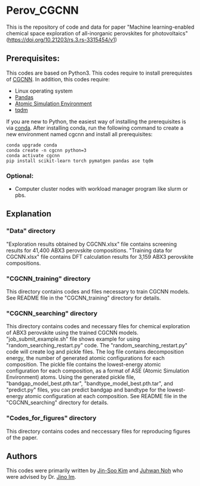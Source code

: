 # Perov_CGCNN
This is the repository of code and data for paper "Machine learning-enabled chemical space exploration of all-inorganic perovskites for photovoltaics" (https://doi.org/10.21203/rs.3.rs-3315454/v1)

## **Prerequisites:**
This codes are based on Python3.
This codes require to install prerequistes of [CGCNN](https://github.com/txie-93/cgcnn).
In addition, this codes require:
* Linux operating system
* [Pandas](https://pandas.pydata.org/)
* [Atomic Simulation Environment](https://databases.fysik.dtu.dk/ase/index.html)
* [tqdm](https://tqdm.github.io/)

If you are new to Python, the easiest way of installing the prerequisites is via [conda](https://conda.io/en/latest/index.html). After installing conda, run the following command to create a new environment named cgcnn and install all prerequisites:
```
conda upgrade conda
conda create -n cgcnn python=3
conda activate cgcnn
pip install scikit-learn torch pymatgen pandas ase tqdm
```
### **Optional:**
* Computer cluster nodes with workload manager program like slurm or pbs.

## **Explanation**
### **"Data"** directory
"Exploration results obtained by CGCNN.xlsx" file contains screening results for 41,400 ABX3 perovskite compositions. "Training data for CGCNN.xlsx" file contains DFT calculation results for 3,159 ABX3 perovskite compositions.

### **"CGCNN_training"** directory 
This directory contains codes and files necessary to train CGCNN models. See README file in the "CGCNN_training" directory for details.

### **"CGCNN_searching"** directory 
This directory contains codes and necessary files for chemical exploration of ABX3 perovskite using the trained CGCNN models.
"job_submit_example.sh" file shows example for using "random_searching_restart.py" code. The "random_searching_restart.py" code will create log and pickle files. The log file contains decomposition energy, the number of generated atomic configurations for each composition. The pickle file contains the lowest-energy atomic configuration for each composition, as a format of ASE (Atomic Simulation Environment) atoms. Using the generated pickle file, "bandgap_model_best.pth.tar", "bandtype_model_best.pth.tar", and "predict.py" files, you can predict bandgap and bandtype for the lowest-energy atomic configuration at each composition.
See README file in the "CGCNN_searching" directory for details.

### **"Codes_for_figures"** directory 
This directory contains codes and neccessary files for reproducing figures of the paper.

## **Authors**
This codes were primarily written by [Jin-Soo Kim](https://orcid.org/0000-0002-8230-8783) and [Juhwan Noh](https://scholar.google.co.kr/citations?hl=en&user=1FWcaAIAAAAJ) who were advised by Dr. [Jino Im](https://scholar.google.co.kr/citations?hl=en&user=b5Buk0MAAAAJ).
